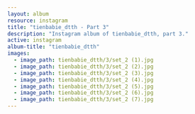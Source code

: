 ```yaml
---
layout: album
resource: instagram
title: "tienbabie_dtth - Part 3"
description: "Instagram album of tienbabie_dtth, part 3."
active: instagram
album-title: "tienbabie_dtth"
images:
  - image_path: tienbabie_dtth/3/set_2 (1).jpg
  - image_path: tienbabie_dtth/3/set_2 (2).jpg
  - image_path: tienbabie_dtth/3/set_2 (3).jpg
  - image_path: tienbabie_dtth/3/set_2 (4).jpg
  - image_path: tienbabie_dtth/3/set_2 (5).jpg
  - image_path: tienbabie_dtth/3/set_2 (6).jpg
  - image_path: tienbabie_dtth/3/set_2 (7).jpg
---
```

